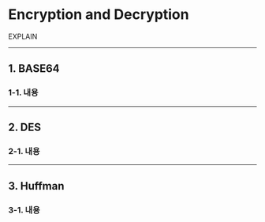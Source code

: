 # Encryption and Decryption

EXPLAIN

---

## 1. BASE64
### 1-1. 내용



---

## 2. DES
### 2-1. 내용


---

## 3. Huffman
### 3-1. 내용
